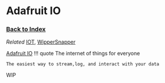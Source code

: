 
# Adafruit IO

### [Back to Index](index.md)

*Related* [IOT](iot.md), [WipperSnapper](wippersnapper.md)

[Adafruit IO](https://io.adafruit.com) 
!!! quote
    The internet of things for everyone

    The easiest way to stream,log, and interact with your data


WIP